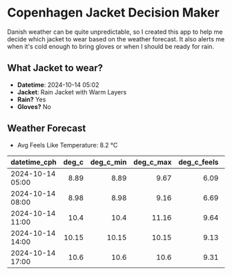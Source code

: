 
# Copenhagen Jacket Decision Maker

Danish weather can be quite unpredictable, so I created this app to help me decide which jacket to wear based on the weather forecast. 
It also alerts me when it's cold enough to bring gloves or when I should be ready for rain.

## What Jacket to wear?

- **Datetime**: 2024-10-14 05:02
- **Jacket**: Rain Jacket with Warm Layers
- **Rain?** Yes
- **Gloves?** No

## Weather Forecast
- Avg Feels Like Temperature: 8.2 °C

| datetime_cph     |   deg_c |   deg_c_min |   deg_c_max |   deg_c_feels | weather   | wind   | rain   |
|:-----------------|--------:|------------:|------------:|--------------:|:----------|:-------|:-------|
| 2024-10-14 05:00 |    8.89 |        8.89 |        9.67 |          6.09 | Rain      | Medium | Low    |
| 2024-10-14 08:00 |    8.98 |        8.98 |        9.16 |          6.69 | Clouds    | Low    | None   |
| 2024-10-14 11:00 |   10.4  |       10.4  |       11.16 |          9.64 | Rain      | Low    | Low    |
| 2024-10-14 14:00 |   10.15 |       10.15 |       10.15 |          9.13 | Rain      | Medium | Low    |
| 2024-10-14 17:00 |   10.6  |       10.6  |       10.6  |          9.31 | Clouds    | Medium | None   |
        